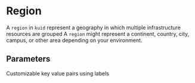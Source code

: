# Region

A `region` in `kuid` represent a geography in which multiple infrastructure resources are grouped A `region` might represent a continent, country, city, campus, or other area depending on your environment. 

## Parameters

Customizable key value pairs using labels
